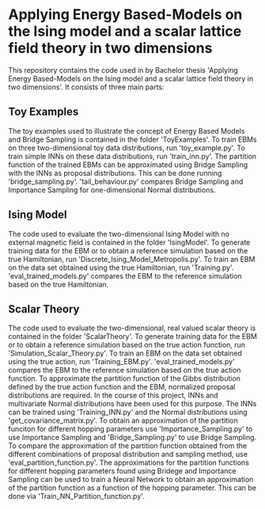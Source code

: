 # Applying Energy Based-Models on the Ising model and a scalar lattice field theory in two dimensions

This repository contains the code used in by Bachelor thesis 'Applying Energy Based-Models on the Ising model and a scalar lattice field theory in two dimensions'. It consists of three main parts:

## Toy Examples

The toy examples used to illustrate the concept of Energy Based Models and Bridge Sampling is contained in the folder 'ToyExamples'. To train EBMs on three two-dimensional toy data distributions, run 'toy_example.py'. To train simple INNs on these data distributions, run 'train_inn.py'. The partition function of the trained EBMs can be approximated using Bridge Sampling with the INNs as proposal distributions. This can be done running 'bridge_sampling.py'. 'tail_behaviour.py' compares Bridge Sampling and Importance Sampling for one-dimensional Normal distributions.

## Ising Model

The code used to evaluate the two-dimensional Ising Model with no external magnetic field is contained in the folder 'IsingModel'. To generate training data for the EBM or to obtain a reference simulation based on the true Hamiltonian, run 'Discrete_Ising_Model_Metropolis.py'. To train an EBM on the data set obtained using the true Hamiltonian, run 'Training.py'. 'eval_trained_models.py' compares the EBM to the reference simulation based on the true Hamiltonian.

## Scalar Theory

The code used to evaluate the two-dimensional, real valued scalar theory is contained in the folder 'ScalarTheory'. To generate training data for the EBM or to obtain a reference simulation based on the true action function, run 'Simulation_Scalar_Theory.py'. To train an EBM on the data set obtained using the true action, run 'Training_EBM.py'. 'eval_trained_models.py' compares the EBM to the reference simulation based on the true action function. To approximate the partition function of the Gibbs distribution defined by the true action function and the EBM, normalized proposal distributions are required. In the course of this project, INNs and multivariate Normal distributions have been used for this purpose. The INNs can be trained using 'Training_INN.py' and the Normal distributions using 'get_covariance_matrix.py'. To obtain an approximation of the partition funciton for different hopping parameters use 'Importance_Sampling.py' to use Importance Sampling and 'Bridge_Sampling.py' to use Bridge Sampling. To compare the approximation of the partition function obtained from the different combinations of proposal distribution and sampling method, use 'eval_partition_function.py'. The approximations for the partition functions for different hopping parameters found using Bridege and Importance Sampling can be used to train a Neural Network to obtain an approximation of the partition function as a function of the hopping parameter. This can be done via 'Train_NN_Partition_function.py'.
